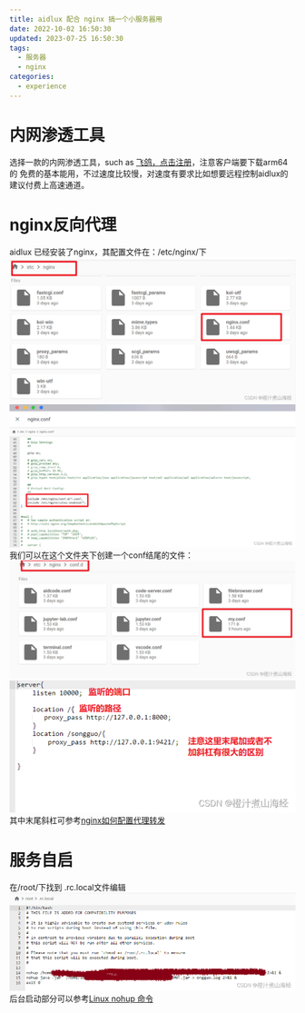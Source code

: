```yaml
---
title: aidlux 配合 nginx 搞一个小服务器用
date: 2022-10-02 16:50:30
updated: 2023-07-25 16:50:30
tags:
  - 服务器
  - nginx
categories:
  - experience
---
```


# 内网渗透工具

选择一款的内网渗透工具，such as [飞鸽，点击注册](https://www.fgnwct.com/register.html?utm_from=MzU1MjE=)，注意客户端要下载arm64的
免费的基本能用，不过速度比较慢，对速度有要求比如想要远程控制aidlux的建议付费上高速通道。
# nginx反向代理
aidlux 已经安装了nginx，其配置文件在：/etc/nginx/下
![在这里插入图片描述](aidlux配合nginx/cd1b93819d4b41c2942efe09d2ae9409.png)
![在这里插入图片描述](aidlux配合nginx/523e7c9c123347c5ac63a4eed7a36307.png)
我们可以在这个文件夹下创建一个conf结尾的文件：
![在这里插入图片描述](aidlux配合nginx/2f4ec666c4444ef99b1c609b4f2cd313.png)![在这里插入图片描述](aidlux配合nginx/517e7610fabe4806bcf8c2c12c735a7b.png)
其中末尾斜杠可参考[nginx如何配置代理转发](https://www.php.cn/nginx/425693.html#:~:text=nginx%E9%85%8D%E7%BD%AE%E4%BB%A3%E7%90%86%E8%BD%AC%E5%8F%91%E7%9A%84%E6%96%B9%E6%B3%95%EF%BC%9A%E9%A6%96%E5%85%88%E5%9C%A8location%E4%B8%AD%E7%9A%84proxy_pass%E8%AE%BE%E7%BD%AE%E6%96%B0%E7%9A%84url%EF%BC%9B%E7%84%B6%E5%90%8E%E5%9C%A8proxy_set_header%20Host%E8%AE%BE%E7%BD%AEIP%E5%9C%B0%E5%9D%80%E5%92%8C%E7%AB%AF%E5%8F%A3%E5%8F%B7%E5%8D%B3%E5%8F%AF%E3%80%82Nginx%E6%98%AF%E4%B8%AA%E5%8E%89%E5%AE%B3%E7%9A%84%E6%9C%8D%E5%8A%A1%E5%99%A8%EF%BC%8C%E5%8F%AF%E4%BB%A5%E9%85%8D%E7%BD%AE%E5%A4%9A%E4%B8%AA%E6%9C%8D%E5%8A%A1%E5%99%A8%EF%BC%8C%E4%B8%80%E4%B8%AAserver%E5%B0%B1%E6%98%AF%E4%B8%80%E4%B8%AA%E6%9C%8D%E5%8A%A1%E5%99%A8%20server,%7B%20listen%2080;%20server_name)
# 服务自启
在/root/下找到 .rc.local文件编辑
![在这里插入图片描述](aidlux配合nginx/c8a9f186bb6645c4aa3c7ad4a5102eba.png)
后台启动部分可以参考[Linux nohup 命令](https://www.runoob.com/linux/linux-comm-nohup.html)